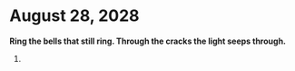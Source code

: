 # August 28, 2028
**Ring the bells that still ring. Through the cracks the light seeps through.**

1. 
